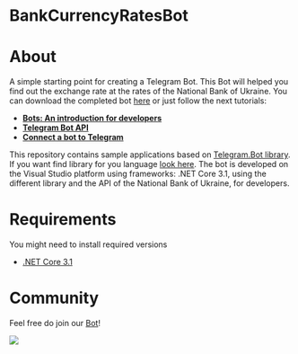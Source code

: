 # BankCurrencyRatesBot

# About
A simple starting point for creating a Telegram Bot. This Bot will helped you find out the exchange rate at the rates of the National Bank of Ukraine. You can download the completed bot [here]( https://github.com/Maksym3338/BankCurrencyRatesBot/archive/master.zip) or just follow the next tutorials: 
* [**Bots: An introduction for developers**]( https://core.telegram.org/bots)
* [**Telegram Bot API**]( https://core.telegram.org/bots/api)
* [**Connect a bot to Telegram**]( https://docs.microsoft.com/en-us/azure/bot-service/bot-service-channel-connect-telegram?view=azure-bot-service-4.0)

This repository contains sample applications based on [Telegram.Bot library]( https://github.com/TelegramBots/Telegram.Bot). If you want find library for you language [look here]( https://core.telegram.org/bots/samples).
The bot is developed on the Visual Studio platform using frameworks: .NET Core 3.1, using the different library and the API of the National Bank of Ukraine, for developers.

# Requirements

You might need to install required versions
- [.NET Core 3.1](https://dotnet.microsoft.com/download/dotnet-core/3.1)

# Community
Feel free do join our [Bot]( https://web.telegram.org/#/im?p=@BankCurrencyRatesBot)!

![](preview.gif)
